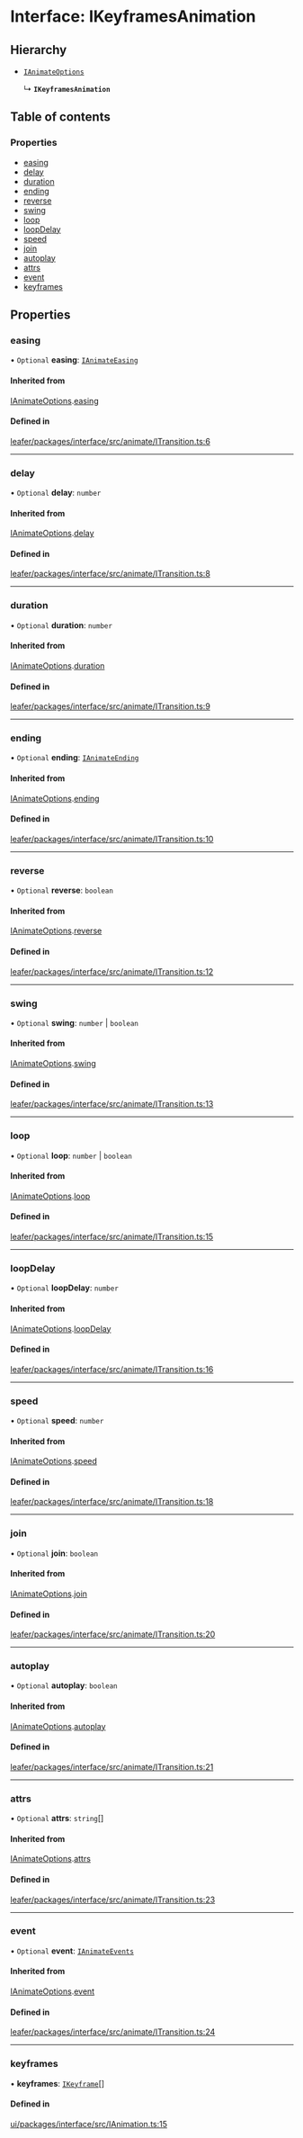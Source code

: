 # Interface: IKeyframesAnimation

## Hierarchy

- [`IAnimateOptions`](IAnimateOptions.md)

  ↳ **`IKeyframesAnimation`**

## Table of contents

### Properties

- [easing](IKeyframesAnimation.md#easing)
- [delay](IKeyframesAnimation.md#delay)
- [duration](IKeyframesAnimation.md#duration)
- [ending](IKeyframesAnimation.md#ending)
- [reverse](IKeyframesAnimation.md#reverse)
- [swing](IKeyframesAnimation.md#swing)
- [loop](IKeyframesAnimation.md#loop)
- [loopDelay](IKeyframesAnimation.md#loopdelay)
- [speed](IKeyframesAnimation.md#speed)
- [join](IKeyframesAnimation.md#join)
- [autoplay](IKeyframesAnimation.md#autoplay)
- [attrs](IKeyframesAnimation.md#attrs)
- [event](IKeyframesAnimation.md#event)
- [keyframes](IKeyframesAnimation.md#keyframes)

## Properties

### easing

• `Optional` **easing**: [`IAnimateEasing`](../modules.md#ianimateeasing)

#### Inherited from

[IAnimateOptions](IAnimateOptions.md).[easing](IAnimateOptions.md#easing)

#### Defined in

[leafer/packages/interface/src/animate/ITransition.ts:6](https://github.com/leaferjs/leafer/blob/0c6b9de/packages/interface/src/animate/ITransition.ts#L6)

___

### delay

• `Optional` **delay**: `number`

#### Inherited from

[IAnimateOptions](IAnimateOptions.md).[delay](IAnimateOptions.md#delay)

#### Defined in

[leafer/packages/interface/src/animate/ITransition.ts:8](https://github.com/leaferjs/leafer/blob/0c6b9de/packages/interface/src/animate/ITransition.ts#L8)

___

### duration

• `Optional` **duration**: `number`

#### Inherited from

[IAnimateOptions](IAnimateOptions.md).[duration](IAnimateOptions.md#duration)

#### Defined in

[leafer/packages/interface/src/animate/ITransition.ts:9](https://github.com/leaferjs/leafer/blob/0c6b9de/packages/interface/src/animate/ITransition.ts#L9)

___

### ending

• `Optional` **ending**: [`IAnimateEnding`](../modules.md#ianimateending)

#### Inherited from

[IAnimateOptions](IAnimateOptions.md).[ending](IAnimateOptions.md#ending)

#### Defined in

[leafer/packages/interface/src/animate/ITransition.ts:10](https://github.com/leaferjs/leafer/blob/0c6b9de/packages/interface/src/animate/ITransition.ts#L10)

___

### reverse

• `Optional` **reverse**: `boolean`

#### Inherited from

[IAnimateOptions](IAnimateOptions.md).[reverse](IAnimateOptions.md#reverse)

#### Defined in

[leafer/packages/interface/src/animate/ITransition.ts:12](https://github.com/leaferjs/leafer/blob/0c6b9de/packages/interface/src/animate/ITransition.ts#L12)

___

### swing

• `Optional` **swing**: `number` \| `boolean`

#### Inherited from

[IAnimateOptions](IAnimateOptions.md).[swing](IAnimateOptions.md#swing)

#### Defined in

[leafer/packages/interface/src/animate/ITransition.ts:13](https://github.com/leaferjs/leafer/blob/0c6b9de/packages/interface/src/animate/ITransition.ts#L13)

___

### loop

• `Optional` **loop**: `number` \| `boolean`

#### Inherited from

[IAnimateOptions](IAnimateOptions.md).[loop](IAnimateOptions.md#loop)

#### Defined in

[leafer/packages/interface/src/animate/ITransition.ts:15](https://github.com/leaferjs/leafer/blob/0c6b9de/packages/interface/src/animate/ITransition.ts#L15)

___

### loopDelay

• `Optional` **loopDelay**: `number`

#### Inherited from

[IAnimateOptions](IAnimateOptions.md).[loopDelay](IAnimateOptions.md#loopdelay)

#### Defined in

[leafer/packages/interface/src/animate/ITransition.ts:16](https://github.com/leaferjs/leafer/blob/0c6b9de/packages/interface/src/animate/ITransition.ts#L16)

___

### speed

• `Optional` **speed**: `number`

#### Inherited from

[IAnimateOptions](IAnimateOptions.md).[speed](IAnimateOptions.md#speed)

#### Defined in

[leafer/packages/interface/src/animate/ITransition.ts:18](https://github.com/leaferjs/leafer/blob/0c6b9de/packages/interface/src/animate/ITransition.ts#L18)

___

### join

• `Optional` **join**: `boolean`

#### Inherited from

[IAnimateOptions](IAnimateOptions.md).[join](IAnimateOptions.md#join)

#### Defined in

[leafer/packages/interface/src/animate/ITransition.ts:20](https://github.com/leaferjs/leafer/blob/0c6b9de/packages/interface/src/animate/ITransition.ts#L20)

___

### autoplay

• `Optional` **autoplay**: `boolean`

#### Inherited from

[IAnimateOptions](IAnimateOptions.md).[autoplay](IAnimateOptions.md#autoplay)

#### Defined in

[leafer/packages/interface/src/animate/ITransition.ts:21](https://github.com/leaferjs/leafer/blob/0c6b9de/packages/interface/src/animate/ITransition.ts#L21)

___

### attrs

• `Optional` **attrs**: `string`[]

#### Inherited from

[IAnimateOptions](IAnimateOptions.md).[attrs](IAnimateOptions.md#attrs)

#### Defined in

[leafer/packages/interface/src/animate/ITransition.ts:23](https://github.com/leaferjs/leafer/blob/0c6b9de/packages/interface/src/animate/ITransition.ts#L23)

___

### event

• `Optional` **event**: [`IAnimateEvents`](IAnimateEvents.md)

#### Inherited from

[IAnimateOptions](IAnimateOptions.md).[event](IAnimateOptions.md#event)

#### Defined in

[leafer/packages/interface/src/animate/ITransition.ts:24](https://github.com/leaferjs/leafer/blob/0c6b9de/packages/interface/src/animate/ITransition.ts#L24)

___

### keyframes

• **keyframes**: [`IKeyframe`](../modules.md#ikeyframe)[]

#### Defined in

[ui/packages/interface/src/IAnimation.ts:15](https://github.com/leaferjs/leafer-ui/blob/a39c489/packages/interface/src/IAnimation.ts#L15)
